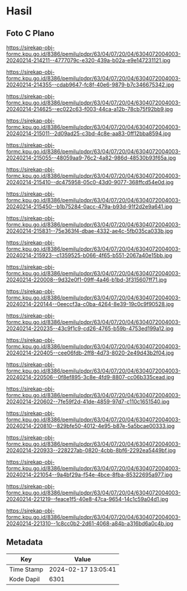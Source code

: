 # Hasil

## Foto C Plano

https://sirekap-obj-formc.kpu.go.id/8386/pemilu/pdpr/63/04/07/20/04/6304072004003-20240214-214211--4777079c-e320-439a-b02a-e9e147231121.jpg

https://sirekap-obj-formc.kpu.go.id/8386/pemilu/pdpr/63/04/07/20/04/6304072004003-20240214-214355--cdab9647-fc8f-40e6-9879-b7c346675342.jpg

https://sirekap-obj-formc.kpu.go.id/8386/pemilu/pdpr/63/04/07/20/04/6304072004003-20240214-214625--ec022c63-f003-44ca-a12b-78cb75f92bb9.jpg

https://sirekap-obj-formc.kpu.go.id/8386/pemilu/pdpr/63/04/07/20/04/6304072004003-20240214-215011--2d09ad25-c3bd-4c8e-aa83-0ff12bba8594.jpg

https://sirekap-obj-formc.kpu.go.id/8386/pemilu/pdpr/63/04/07/20/04/6304072004003-20240214-215055--48059aa9-76c2-4a82-986d-48530b93f65a.jpg

https://sirekap-obj-formc.kpu.go.id/8386/pemilu/pdpr/63/04/07/20/04/6304072004003-20240214-215410--dc475958-05c0-43d0-9077-368ffcd54e0d.jpg

https://sirekap-obj-formc.kpu.go.id/8386/pemilu/pdpr/63/04/07/20/04/6304072004003-20240214-215450--b1b75284-0acc-479a-b93d-91f2d2e9a641.jpg

https://sirekap-obj-formc.kpu.go.id/8386/pemilu/pdpr/63/04/07/20/04/6304072004003-20240214-215831--75e363f4-dbae-4332-ae4c-5fb035ca033b.jpg

https://sirekap-obj-formc.kpu.go.id/8386/pemilu/pdpr/63/04/07/20/04/6304072004003-20240214-215923--c1359525-b066-4f65-b551-2067a40e15bb.jpg

https://sirekap-obj-formc.kpu.go.id/8386/pemilu/pdpr/63/04/07/20/04/6304072004003-20240214-220008--9d32e0f1-09ff-4a46-b1bd-3f315607ff71.jpg

https://sirekap-obj-formc.kpu.go.id/8386/pemilu/pdpr/63/04/07/20/04/6304072004003-20240214-220144--0eeccf3a-c0ba-4264-8e39-19c0c9f90528.jpg

https://sirekap-obj-formc.kpu.go.id/8386/pemilu/pdpr/63/04/07/20/04/6304072004003-20240214-220235--43c9f1c9-cd26-4765-b59b-4753ed199a12.jpg

https://sirekap-obj-formc.kpu.go.id/8386/pemilu/pdpr/63/04/07/20/04/6304072004003-20240214-220405--cee06fdb-2ff8-4d73-8020-2e49d43b2f04.jpg

https://sirekap-obj-formc.kpu.go.id/8386/pemilu/pdpr/63/04/07/20/04/6304072004003-20240214-220506--0f8ef895-3c8e-4fd9-8807-cc06b335cead.jpg

https://sirekap-obj-formc.kpu.go.id/8386/pemilu/pdpr/63/04/07/20/04/6304072004003-20240214-220602--7fe59f2d-41de-4859-97d7-c110c1651540.jpg

https://sirekap-obj-formc.kpu.go.id/8386/pemilu/pdpr/63/04/07/20/04/6304072004003-20240214-220810--829bfe50-4012-4e95-b87e-5a5bcae00333.jpg

https://sirekap-obj-formc.kpu.go.id/8386/pemilu/pdpr/63/04/07/20/04/6304072004003-20240214-220933--228227ab-0820-4cbb-8bf6-2292ea5449bf.jpg

https://sirekap-obj-formc.kpu.go.id/8386/pemilu/pdpr/63/04/07/20/04/6304072004003-20240214-221054--9a4bf29a-f54e-4bce-8fba-85322695a977.jpg

https://sirekap-obj-formc.kpu.go.id/8386/pemilu/pdpr/63/04/07/20/04/6304072004003-20240214-221219--feace1f5-40e8-47ca-9654-14c1c59a04d1.jpg

https://sirekap-obj-formc.kpu.go.id/8386/pemilu/pdpr/63/04/07/20/04/6304072004003-20240214-221310--1c8cc0b2-2d61-4068-a84b-a316bd6a0c4b.jpg


## Metadata

| Key        | Value               |
| ---------- | ------------------- |
| Time Stamp | 2024-02-17 13:05:41 |
| Kode Dapil | 6301                |



